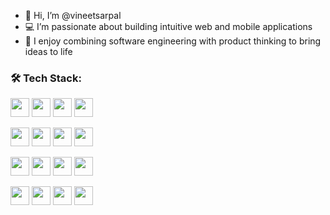- 👋 Hi, I’m @vineetsarpal
- 💻 I’m passionate about building intuitive web and mobile applications  
- 🚀 I enjoy combining software engineering with product thinking to bring ideas to life


### 🛠 Tech Stack:

<p align="left">
<img src="https://cdn.jsdelivr.net/gh/devicons/devicon/icons/python/python-original.svg" width="30" /> 
<img src="https://cdn.jsdelivr.net/gh/devicons/devicon/icons/fastapi/fastapi-original.svg" width="30" />
<img src="https://cdn.jsdelivr.net/gh/devicons/devicon/icons/flask/flask-original.svg" width="30" />
<img src="https://cdn.jsdelivr.net/gh/devicons/devicon/icons/django/django-plain.svg" width="30" />
</p>

<p align="left">
<img src="https://cdn.jsdelivr.net/gh/devicons/devicon/icons/javascript/javascript-original.svg" width="30" />
<img src="https://cdn.jsdelivr.net/gh/devicons/devicon/icons/typescript/typescript-original.svg" width="30" />
<img src="https://cdn.jsdelivr.net/gh/devicons/devicon/icons/react/react-original.svg" width="30" />
<img src="https://cdn.simpleicons.org/nodedotjs/339933" width="30" />
</p>

<p align="left">
<img src="https://cdn.jsdelivr.net/gh/devicons/devicon/icons/postgresql/postgresql-original.svg" width="30" />
<img src="https://cdn.jsdelivr.net/gh/devicons/devicon/icons/mongodb/mongodb-original.svg" width="30" />
<img src="https://cdn.jsdelivr.net/gh/devicons/devicon/icons/redis/redis-original.svg" width="30" />
<img src="https://cdn.simpleicons.org/sqlite/003B57" width="30" />
</p>

<p align="left">
<img src="https://cdn.jsdelivr.net/gh/devicons/devicon/icons/vscode/vscode-original.svg" width="30" />
<img src="https://cdn.jsdelivr.net/gh/devicons/devicon/icons/docker/docker-original.svg" width="30" />
<img src="https://cdn.jsdelivr.net/gh/devicons/devicon/icons/linux/linux-original.svg" width="30" />
<img src="https://cdn.jsdelivr.net/gh/devicons/devicon/icons/figma/figma-original.svg" width="30" />
</p>



<!---
vineetsarpal/vineetsarpal is a ✨ special ✨ repository because its `README.md` (this file) appears on your GitHub profile.
You can click the Preview link to take a look at your changes.
--->
